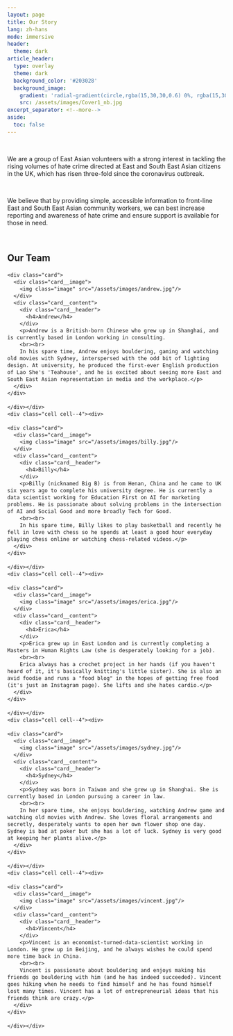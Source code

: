 ```yaml
---
layout: page
title: Our Story
lang: zh-hans
mode: immersive
header:
  theme: dark
article_header:
  type: overlay
  theme: dark
  background_color: '#203028'
  background_image:
    gradient: 'radial-gradient(circle,rgba(15,30,30,0.6) 0%, rgba(15,30,30,0.8) 100%)'
    src: /assets/images/Cover1_nb.jpg
excerpt_separator: <!--more-->
aside:
  toc: false
---
```

<!--more-->

<br>

We are a group of East Asian volunteers with a strong interest in tackling the rising volumes of hate crime directed at East and South East Asian citizens in the UK, which has risen three-fold since the coronavirus outbreak.

<br>

We believe that by providing simple, accessible information to front-line East and South East Asian community workers, we can best increase reporting and awareness of hate crime and ensure support is available for those in need.

<br>

## Our Team

  <div class="grid">
    <div class="cell cell--4"><div>

    <div class="card">
      <div class="card__image">
        <img class="image" src="/assets/images/andrew.jpg"/>
      </div>
      <div class="card__content">
        <div class="card__header">
          <h4>Andrew</h4>
        </div>
        <p>Andrew is a British-born Chinese who grew up in Shanghai, and is currently based in London working in consulting.
        <br><br>
        In his spare time, Andrew enjoys bouldering, gaming and watching old movies with Sydney, interspersed with the odd bit of lighting design. At university, he produced the first-ever English production of Lao She's 'Teahouse', and he is excited about seeing more East and South East Asian representation in media and the workplace.</p>
      </div>
    </div>

    </div></div>
    <div class="cell cell--4"><div>

    <div class="card">
      <div class="card__image">
        <img class="image" src="/assets/images/billy.jpg"/>
      </div>
      <div class="card__content">
        <div class="card__header">
          <h4>Billy</h4>
        </div>
        <p>Billy (nicknamed Big B) is from Henan, China and he came to UK six years ago to complete his university degree. He is currently a data scientist working for Education First on AI for marketing problems. He is passionate about solving problems in the intersection of AI and Social Good and more broadly Tech for Good.
        <br><br>
        In his spare time, Billy likes to play basketball and recently he fell in love with chess so he spends at least a good hour everyday playing chess online or watching chess-related videos.</p>
      </div>
    </div>

    </div></div>
    <div class="cell cell--4"><div>

    <div class="card">
      <div class="card__image">
        <img class="image" src="/assets/images/erica.jpg"/>
      </div>
      <div class="card__content">
        <div class="card__header">
          <h4>Erica</h4>
        </div>
        <p>Erica grew up in East London and is currently completing a Masters in Human Rights Law (she is desperately looking for a job).
        <br><br>
        Erica always has a crochet project in her hands (if you haven't heard of it, it's basically knitting's little sister). She is also an avid foodie and runs a "food blog" in the hopes of getting free food (it's just an Instagram page). She lifts and she hates cardio.</p>
      </div>
    </div>

    </div></div>
    <div class="cell cell--4"><div>

    <div class="card">
      <div class="card__image">
        <img class="image" src="/assets/images/sydney.jpg"/>
      </div>
      <div class="card__content">
        <div class="card__header">
          <h4>Sydney</h4>
        </div>
        <p>Sydney was born in Taiwan and she grew up in Shanghai. She is currently based in London pursuing a career in law.
        <br><br>
        In her spare time, she enjoys bouldering, watching Andrew game and watching old movies with Andrew. She loves floral arrangements and secretly, desperately wants to open her own flower shop one day. Sydney is bad at poker but she has a lot of luck. Sydney is very good at keeping her plants alive.</p>
      </div>
    </div>

    </div></div>
    <div class="cell cell--4"><div>

    <div class="card">
      <div class="card__image">
        <img class="image" src="/assets/images/vincent.jpg"/>
      </div>
      <div class="card__content">
        <div class="card__header">
          <h4>Vincent</h4>
        </div>
        <p>Vincent is an economist-turned-data-scientist working in London. He grew up in Beijing, and he always wishes he could spend more time back in China.
        <br><br>
        Vincent is passionate about bouldering and enjoys making his friends go bouldering with him (and he has indeed succeeded). Vincent goes hiking when he needs to find himself and he has found himself lost many times. Vincent has a lot of entrepreneurial ideas that his friends think are crazy.</p>
      </div>
    </div>

    </div></div>

  </div>
